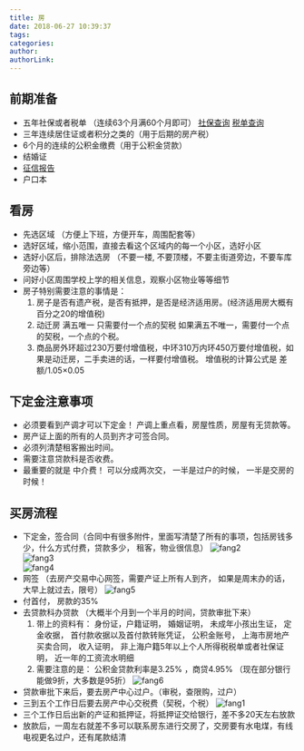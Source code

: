 ```yaml
---
title: 房
date: 2018-06-27 10:39:37
tags:
categories:
author:
authorLink:
---
```


## 前期准备

* 五年社保或者税单 （连续63个月满60个月即可）
	 [社保查询](http://www.12333sh.gov.cn/201712333/index.shtml)
	 [税单查询](https://gr.tax.sh.gov.cn/portals/web/login)
* 三年连续居住证或者积分之类的（用于后期的房产税）
* 6个月的连续的公积金缴费（用于公积金贷款）
* 结婚证
* [征信报告](https://mp.weixin.qq.com/s/8Tj48E3leHgE3z3crZyEtg)
* 户口本


## 看房

* 先选区域 （方便上下班，方便开车，周围配套等）
* 选好区域，缩小范围，直接去看这个区域内的每一个小区，选好小区
* 选好小区后，排除法选房 （不要一楼, 不要顶楼，不要主街道旁边，不要车库旁边等）
* 问好小区周围学校上学的相关信息，观察小区物业等等细节
* 房子特别需要注意的事情是： 
    1. 房子是否有遗产税，是否有抵押，是否是经济适用房。(经济适用房大概有百分之20的增值税)
    2. 动迁房 满五唯一  只需要付一个点的契税  如果满五不唯一，需要付一个点的契税，一个点的个税。 
    3. 商品房外环超过230万要付增值税，中环310万内环450万要付增值税，如果是动迁房，二手卖进的话，一样要付增值税。 增值税的计算公式是 差额/1.05×0.05

## 下定金注意事项

* 必须要看到产调才可以下定金！ 产调上重点看，房屋性质，房屋有无贷款等。
* 房产证上面的所有的人员到齐才可签合同。
* 必须列清楚租客搬出时间。
* 需要注意贷款科是否收费。
* 最重要的就是 中介费！ 可以分成两次交， 一半是过户的时候， 一半是交房的时候！

## 买房流程

* 下定金，签合同（合同中有很多附件，里面写清楚了所有的事项，包括房钱多少，什么方式付费，贷款多少， 租客，物业很信息）
    ![fang2](./fang2.jpeg)  
    ![fang3](./fang3.jpeg)  
    ![fang4](./fang4.jpeg)  
* 网签 （去房产交易中心网签，需要产证上所有人到齐， 如果是周末办的话，大早上就过去，限号）
    ![fang5](./fang5.jpeg) 
* 付首付， 房款的35%
* 去贷款科办贷款 （大概半个月到一个半月的时间，贷款审批下来）
    1. 带上的资料有： 身份证，户籍证明， 婚姻证明， 未成年小孩出生证， 定金收据， 首付款收据以及首付款转账凭证， 公积金账号， 上海市房地产买卖合同， 收入证明， 非上海户籍5年以上个人所得税税单或者社保证明， 近一年的工资流水明细
    2. 需要注意的是：  公积金贷款利率是3.25%  ，商贷4.95% （现在部分银行能做9折，大多数是95折）
    ![fang6](./fang6.jpeg) 
* 贷款审批下来后，要去房产中心过户。（审税，查限购，过户）
* 三到五个工作日后要去房产中心交税费（契税，个税）
    ![fang1](./fang1.jpeg) 
* 三个工作日后出新的产证和抵押证，将抵押证交给银行，差不多20天左右放款
* 放款后，一周左右就差不多可以联系房东进行交房了，交房要有水电煤，有线电视更名过户，还有尾款结清